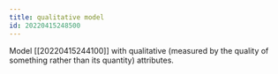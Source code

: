 ```yaml
---
title: qualitative model
id: 20220415248500
---
```


Model [[20220415244100]] with qualitative (measured by the quality of something rather than its quantity) attributes.
